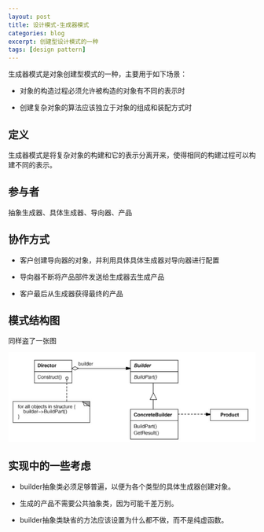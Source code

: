 ```yaml
---
layout: post
title: 设计模式-生成器模式
categories: blog
excerpt: 创建型设计模式的一种
tags: [design pattern]
---
```


生成器模式是对象创建型模式的一种，主要用于如下场景：

* 对象的构造过程必须允许被构造的对象有不同的表示时

* 创建复杂对象的算法应该独立于对象的组成和装配方式时

## 定义

生成器模式是将复杂对象的构建和它的表示分离开来，使得相同的构建过程可以构建不同的表示。

## 参与者

抽象生成器、具体生成器、导向器、产品

## 协作方式

* 客户创建导向器的对象，并利用具体具体生成器对导向器进行配置

* 导向器不断将产品部件发送给生成器去生成产品

* 客户最后从生成器获得最终的产品

## 模式结构图

同样盗了一张图

![builder image](/images/builder.jpeg)


## 实现中的一些考虑

* builder抽象类必须足够普遍，以便为各个类型的具体生成器创建对象。

* 生成的产品不需要公共抽象类，因为可能千差万别。

* builder抽象类缺省的方法应该设置为什么都不做，而不是纯虚函数。
